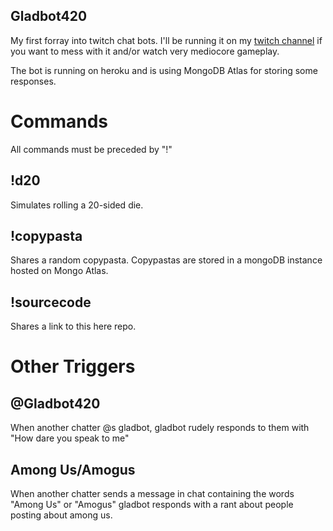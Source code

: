 Gladbot420
---
My first forray into twitch chat bots. I'll be running it on my [twitch channel](https://www.twitch.tv/gladddy) if you want to mess with it and/or watch very mediocore gameplay. 

The bot is running on heroku and is using MongoDB Atlas for storing some responses.

# Commands
All commands must be preceded by "!"

## !d20

Simulates rolling a 20-sided die.

## !copypasta

Shares a random copypasta. Copypastas are stored in a mongoDB instance hosted on Mongo Atlas.

## !sourcecode

Shares a link to this here repo. 

# Other Triggers

## @Gladbot420

When another chatter @s gladbot, gladbot rudely responds to them with "How dare you speak to me"

## Among Us/Amogus

When another chatter sends a message in chat containing the words "Among Us" or "Amogus" gladbot responds with a rant about people posting about among us. 
